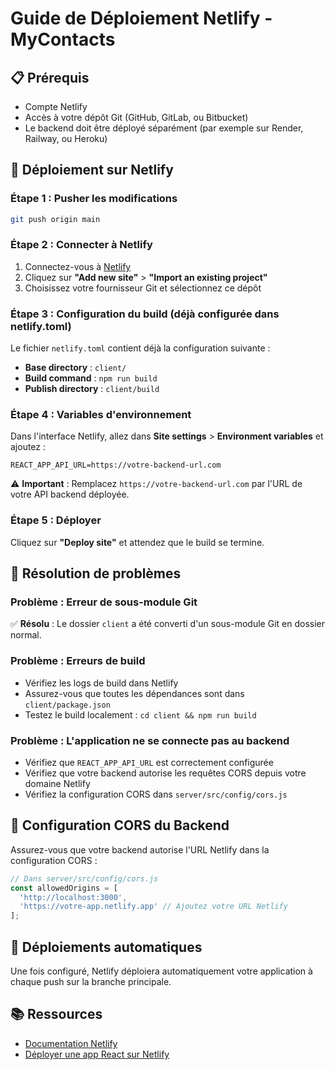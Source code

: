 # Guide de Déploiement Netlify - MyContacts

## 📋 Prérequis
- Compte Netlify
- Accès à votre dépôt Git (GitHub, GitLab, ou Bitbucket)
- Le backend doit être déployé séparément (par exemple sur Render, Railway, ou Heroku)

## 🚀 Déploiement sur Netlify

### Étape 1 : Pusher les modifications
```bash
git push origin main
```

### Étape 2 : Connecter à Netlify
1. Connectez-vous à [Netlify](https://app.netlify.com/)
2. Cliquez sur **"Add new site"** > **"Import an existing project"**
3. Choisissez votre fournisseur Git et sélectionnez ce dépôt

### Étape 3 : Configuration du build (déjà configurée dans netlify.toml)
Le fichier `netlify.toml` contient déjà la configuration suivante :
- **Base directory** : `client/`
- **Build command** : `npm run build`
- **Publish directory** : `client/build`

### Étape 4 : Variables d'environnement
Dans l'interface Netlify, allez dans **Site settings** > **Environment variables** et ajoutez :

```
REACT_APP_API_URL=https://votre-backend-url.com
```

⚠️ **Important** : Remplacez `https://votre-backend-url.com` par l'URL de votre API backend déployée.

### Étape 5 : Déployer
Cliquez sur **"Deploy site"** et attendez que le build se termine.

## 🔧 Résolution de problèmes

### Problème : Erreur de sous-module Git
✅ **Résolu** : Le dossier `client` a été converti d'un sous-module Git en dossier normal.

### Problème : Erreurs de build
- Vérifiez les logs de build dans Netlify
- Assurez-vous que toutes les dépendances sont dans `client/package.json`
- Testez le build localement : `cd client && npm run build`

### Problème : L'application ne se connecte pas au backend
- Vérifiez que `REACT_APP_API_URL` est correctement configurée
- Vérifiez que votre backend autorise les requêtes CORS depuis votre domaine Netlify
- Vérifiez la configuration CORS dans `server/src/config/cors.js`

## 📝 Configuration CORS du Backend
Assurez-vous que votre backend autorise l'URL Netlify dans la configuration CORS :

```javascript
// Dans server/src/config/cors.js
const allowedOrigins = [
  'http://localhost:3000',
  'https://votre-app.netlify.app' // Ajoutez votre URL Netlify
];
```

## 🔄 Déploiements automatiques
Une fois configuré, Netlify déploiera automatiquement votre application à chaque push sur la branche principale.

## 📚 Ressources
- [Documentation Netlify](https://docs.netlify.com/)
- [Déployer une app React sur Netlify](https://docs.netlify.com/frameworks/react/)
